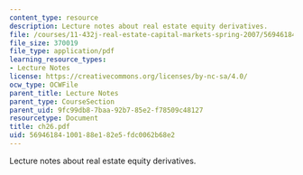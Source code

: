```yaml
---
content_type: resource
description: Lecture notes about real estate equity derivatives.
file: /courses/11-432j-real-estate-capital-markets-spring-2007/56946184100188e182e5fdc0062b68e2_ch26.pdf
file_size: 370019
file_type: application/pdf
learning_resource_types:
- Lecture Notes
license: https://creativecommons.org/licenses/by-nc-sa/4.0/
ocw_type: OCWFile
parent_title: Lecture Notes
parent_type: CourseSection
parent_uid: 9fc99db8-7baa-92b7-85e2-f78509c48127
resourcetype: Document
title: ch26.pdf
uid: 56946184-1001-88e1-82e5-fdc0062b68e2
---
```

Lecture notes about real estate equity derivatives.